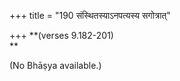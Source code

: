 +++
title = "190 संस्थितस्याऽनपत्यस्य सगोत्रात्"

+++
**(verses 9.182-201)  
**

(No Bhāṣya available.)


